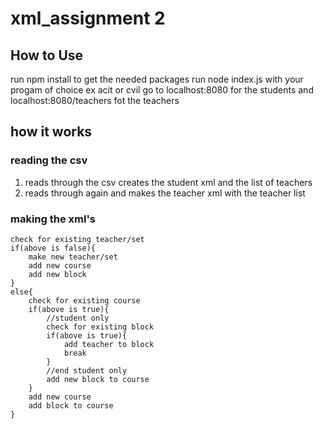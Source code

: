 # xml_assignment 2
## How to Use
run npm install to get the needed packages
run node index.js with your progam of choice ex acit or cvil
go to localhost:8080 for the students
  and localhost:8080/teachers  fot the teachers
## how it works
### reading the csv
1. reads through the csv creates the student xml and the list of teachers 
2. reads through again and makes the teacher xml with the teacher list
### making the xml's
```
check for existing teacher/set
if(above is false){
    make new teacher/set
    add new course
    add new block
}
else{
    check for existing course
    if(above is true){
        //student only
        check for existing block
        if(above is true){
            add teacher to block
            break
        }
        //end student only
        add new block to course
    } 
    add new course
    add block to course
}
```

